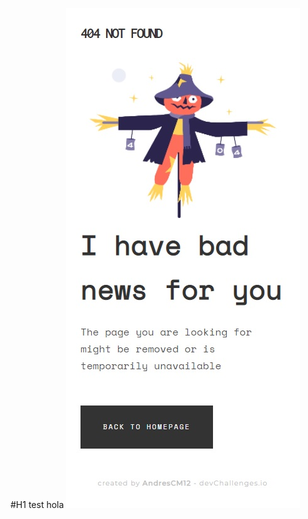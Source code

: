 #H1 test hola
![](https://raw.githubusercontent.com/AndresCM12/404-not-found/d5e20e59a9e81aa77a92b19c61105df36d347438/preview.jpg)
